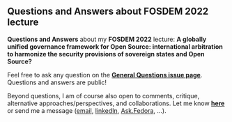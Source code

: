 ## Questions and Answers about FOSDEM 2022 lecture

**Questions and Answers** about my **FOSDEM 2022** lecture: **A globally unified governance framework for Open Source: international arbitration to harmonize 
the security provisions of sovereign states and Open Source?**

Feel free to ask any question on the **[General Questions issue page](https://github.com/py0xc3/FOSDEM/issues/1)**. Questions and answers are public!

Beyond questions, I am of course also open to comments, critique, alternative approaches/perspectives, and collaborations. Let me know **[here](https://github.com/py0xc3/FOSDEM/issues/2)** or send me a message ([email](mailto:cklz@top-email.net), [linkedIn](https://www.linkedin.com/in/christopher-klooz-214a89186/), [Ask.Fedora](https://ask.fedoraproject.org/u/py0xc3/), ...).
